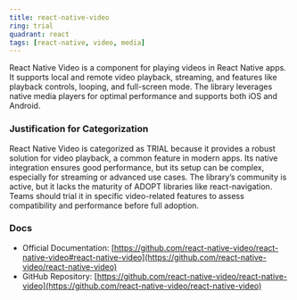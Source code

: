 ```yaml
---
title: react-native-video
ring: trial
quadrant: react
tags: [react-native, video, media]
---
```

React Native Video is a component for playing videos in React Native apps. It supports local and remote video playback, streaming, and features like playback controls, looping, and full-screen mode. The library leverages native media players for optimal performance and supports both iOS and Android.

### Justification for Categorization 
React Native Video is categorized as TRIAL because it provides a robust solution for video playback, a common feature in modern apps. Its native integration ensures good performance, but its setup can be complex, especially for streaming or advanced use cases. The library’s community is active, but it lacks the maturity of ADOPT libraries like react-navigation. Teams should trial it in specific video-related features to assess compatibility and performance before full adoption.

### Docs 
- Official Documentation: [https://github.com/react-native-video/react-native-video#react-native-video](https://github.com/react-native-video/react-native-video)  
- GitHub Repository: [https://github.com/react-native-video/react-native-video](https://github.com/react-native-video/react-native-video)
